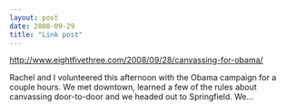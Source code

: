 ```yaml
---
layout: post
date: 2008-09-29
title: "Link post"
---
```

<http://www.eightfivethree.com/2008/09/28/canvassing-for-obama/>


<p>Rachel and I volunteered this afternoon with the Obama campaign for a couple hours. We met downtown, learned a few of the rules about canvassing door-to-door and we headed out to Springfield. We...</p>